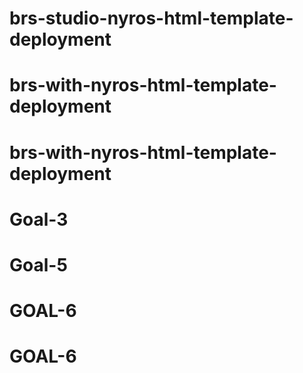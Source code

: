 # brs-studio-nyros-html-template-deployment
# brs-with-nyros-html-template-deployment
# brs-with-nyros-html-template-deployment
# Goal-3
# Goal-5
# GOAL-6
# GOAL-6
